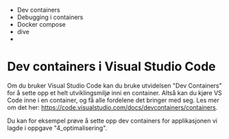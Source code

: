 - Dev containers
- Debugging i containers
- Docker compose
- dive
- 

# Dev containers i Visual Studio Code
Om du bruker Visual Studio Code kan du bruke utvidelsen "Dev Containers" for å sette opp et helt utviklingsmiljø inni en container. Altså kan du kjøre VS Code inne i en container, og få alle fordelene det bringer med seg. Les mer om det her: https://code.visualstudio.com/docs/devcontainers/containers.

Du kan for eksempel prøve å sette opp dev containers for applikasjonen vi lagde i oppgave "4_optimalisering".